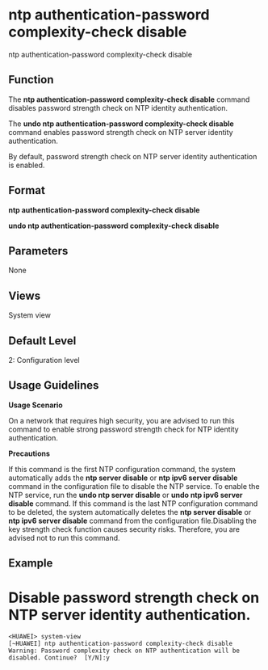 ntp authentication-password complexity-check disable
====================================================

ntp authentication-password complexity-check disable

Function
--------



The **ntp authentication-password complexity-check disable** command disables password strength check on NTP identity authentication.

The **undo ntp authentication-password complexity-check disable** command enables password strength check on NTP server identity authentication.



By default, password strength check on NTP server identity authentication is enabled.


Format
------

**ntp authentication-password complexity-check disable**

**undo ntp authentication-password complexity-check disable**


Parameters
----------

None

Views
-----

System view


Default Level
-------------

2: Configuration level


Usage Guidelines
----------------

**Usage Scenario**

On a network that requires high security, you are advised to run this command to enable strong password strength check for NTP identity authentication.

**Precautions**

If this command is the first NTP configuration command, the system automatically adds the **ntp server disable** or **ntp ipv6 server disable** command in the configuration file to disable the NTP service. To enable the NTP service, run the **undo ntp server disable** or **undo ntp ipv6 server disable** command. If this command is the last NTP configuration command to be deleted, the system automatically deletes the **ntp server disable** or **ntp ipv6 server disable** command from the configuration file.Disabling the key strength check function causes security risks. Therefore, you are advised not to run this command.


Example
-------

# Disable password strength check on NTP server identity authentication.
```
<HUAWEI> system-view
[~HUAWEI] ntp authentication-password complexity-check disable
Warning: Password complexity check on NTP authentication will be disabled. Continue?  [Y/N]:y

```